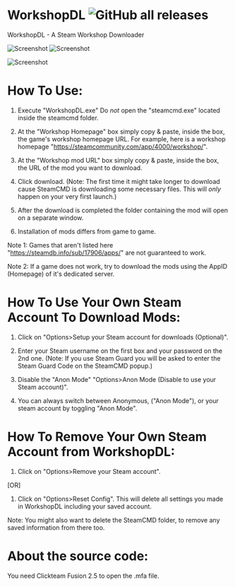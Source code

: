# WorkshopDL ![GitHub all releases](https://img.shields.io/github/downloads/TheVovolo/WorkshopDL/total)
WorkshopDL - A Steam Workshop Downloader

![Screenshot](https://i.imgur.com/oQlLcq8.png)
![Screenshot](https://i.imgur.com/kMITFOD.png)

![Screenshot](https://i.imgur.com/bL3rlQO.png)


# How To Use:

1. Execute "WorkshopDL.exe"
Do *not* open the "steamcmd.exe" located inside the steamcmd folder.

2. At the "Workshop Homepage" box simply copy & paste, inside the box, the game's workshop homepage URL.
For example, here is a workshop homepage "https://steamcommunity.com/app/4000/workshop/".

4. At the "Workshop mod URL" box simply copy & paste, inside the box, the URL of the mod you want to download.

5. Click download.
(Note: The first time it might take longer to download cause SteamCMD is downloading some necessary files.
This will *only* happen on your very first launch.)

6. After the download is completed the folder containing the mod will open on a separate window.
7. Installation of mods differs from game to game.

Note 1: Games that aren't listed here "https://steamdb.info/sub/17906/apps/" are not guaranteed to work.

Note 2: If a game does not work, try to download the mods using the AppID (Homepage) of it's dedicated server.


# How To Use Your Own Steam Account To Download Mods:

1. Click on "Options>Setup your Steam account for downloads (Optional)".

2. Enter your Steam username on the first box and your password on the 2nd one.
(Note: If you use Steam Guard you will be asked to enter the Steam Guard Code on the SteamCMD popup.)

3. Disable the "Anon Mode" "Options>Anon Mode (Disable to use your Steam account)".

4. You can always switch between Anonymous, ("Anon Mode"), or your steam account by toggling "Anon Mode".


# How To Remove Your Own Steam Account from WorkshopDL:

1. Click on "Options>Remove your Steam account".

[OR]

1. Click on "Options>Reset Config". This will delete all settings you made in WorkshopDL including your saved account.

Note: You might also want to delete the SteamCMD folder, to remove any saved information from there too.

# About the source code:
You need Clickteam Fusion 2.5 to open the .mfa file.
